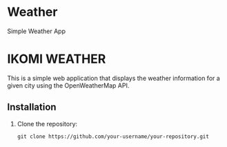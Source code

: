 # Weather
Simple Weather App
# IKOMI WEATHER

This is a simple web application that displays the weather information for a given city using the OpenWeatherMap API.

## Installation

1. Clone the repository:

   ```shell
   git clone https://github.com/your-username/your-repository.git
